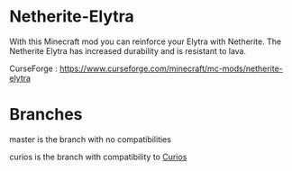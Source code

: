 # Netherite-Elytra

With this Minecraft mod you can reinforce your Elytra with Netherite.
The Netherite Elytra has increased durability and is resistant to lava.

CurseForge : https://www.curseforge.com/minecraft/mc-mods/netherite-elytra

# Branches

master is the branch with no compatibilities

curios is the branch with compatibility to [Curios](https://www.curseforge.com/minecraft/mc-mods/curios)
